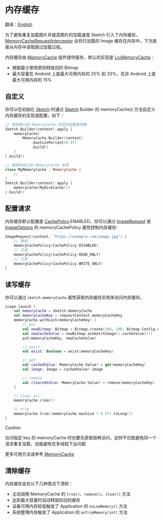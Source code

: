 # 内存缓存

翻译：[English](memory_cache.md)

为了避免重复加载图片并提高图片的加载速度 Sketch 引入了内存缓存，[MemoryCacheRequestInterceptor]
会将已加载的 Image 缓存在内存中，下次直接从内存中读取跳过加载过程。

内存缓存由 [MemoryCache] 组件提供服务，默认的实现是 [LruMemoryCache]：

* 根据最少使用原则释放旧的 Bitmap
* 最大容量在 Android 上是最大可用内存的 25% 到 33%，在非 Android 上是 最大可用内存的 15%

## 自定义

你可以在初始化 [Sketch] 时通过 [Sketch].Builder 的 memoryCache() 方法自定义内存缓存的实现或配置，如下：

```kotlin
// 使用默认的 MemoryCache 实现并配置其参数
Sketch.Builder(context).apply {
    memoryCache(
        MemoryCache.Builder(context)
            .maxSizePercent(0.4f)
            .build()
    )
}.build()

// 使用你自己的 MemoryCache 实现
class MyMemoryCache : MemoryCache {
    // ...
}
Sketch.Builder(context).apply {
    memoryCache(MyDiskCache())
}.build()
```

## 配置请求

内存缓存默认配置是 [CachePolicy].ENABLED，你可以通过 [ImageRequest] 或 [ImageOptions] 的 memoryCachePolicy 属性控制内存缓存:

```kotlin
ImageRequest(context, "https://example.com/image.jpg") {
    // 禁用
    memoryCachePolicy(CachePolicy.DISABLED)
    // 只读
    memoryCachePolicy(CachePolicy.READ_ONLY)
    // 只写
    memoryCachePolicy(CachePolicy.WRITE_ONLY)
}
```

## 读写缓存

你可以通过 `sketch.memoryCache` 属性获取内存缓存实例来访问内存缓存。

```kotlin
scope.launch {
    val memoryCache = sketch.memoryCache
    val memoryCacheKey = requestContext.memoryCacheKey
    memoryCache.withLock(memoryCacheKey) {
        // put
        val newBitmap: Bitmap = Bitmap.create(100, 100, Bitmap.Config.ARGB_8888)
        val newCacheValue = newBitmap.asSketchImage().cacheValue()!!
        put(memoryCacheKey, newCacheValue)

        // exist
        val exist: Boolean = exist(memoryCacheKey)

        // get
        val cachedValue: MemoryCache.Value? = get(memoryCacheKey)
        val image: Image = cachedValue?.image

        // remove
        val clearedValue: MemoryCache.Value? = remove(memoryCacheKey)
    }

    // Clear all
    memoryCache.clear()

    // trim
    memoryCache.trim((memoryCache.maxSize * 0.5f).toLong())
}
```

> [!CAUTION]
> 访问指定 key 的 memoryCache 时也要先获取锁再访问，这样不仅能避免同一个请求重复加载，也能避免在多线程下出问题

更多可用方法请参考 [MemoryCache]

## 清除缓存

内存缓存会在以下几种情况下清除：

* 主动调用 MemoryCache 的 `trim()`、`remove()`、`clear()` 方法
* 达到最大容量时自动释放较旧的缓存
* 设备可用内存较低触发了 Application 的 `onLowMemory()` 方法
* 系统整理内存触发了 Application 的 `onTrimMemory(int)` 方法

[Sketch]: ../../sketch-core/src/commonMain/kotlin/com/github/panpf/sketch/Sketch.common.kt

[MemoryCache]: ../../sketch-core/src/commonMain/kotlin/com/github/panpf/sketch/cache/MemoryCache.kt

[LruMemoryCache]: ../../sketch-core/src/commonMain/kotlin/com/github/panpf/sketch/cache/LruMemoryCache.kt

[ImageRequest]: ../../sketch-core/src/commonMain/kotlin/com/github/panpf/sketch/request/ImageRequest.common.kt

[ImageOptions]: ../../sketch-core/src/commonMain/kotlin/com/github/panpf/sketch/request/ImageOptions.common.kt

[MemoryCacheRequestInterceptor]: ../../sketch-core/src/commonMain/kotlin/com/github/panpf/sketch/cache/internal/MemoryCacheRequestInterceptor.kt

[CachePolicy]: ../../sketch-core/src/commonMain/kotlin/com/github/panpf/sketch/cache/CachePolicy.kt